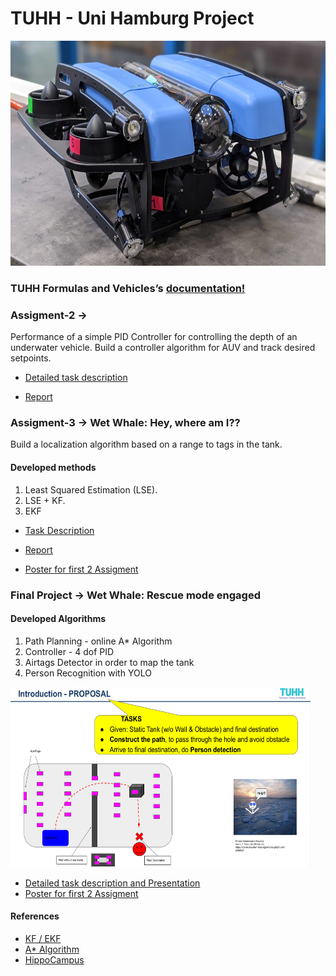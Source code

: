 # TUHH - Uni Hamburg Project 

<img src="/documents/BlurROV2.jpg" width="600" height="360" />

### TUHH Formulas and Vehicles’s [documentation!](https://hippocampusrobotics.github.io/fav_docs/)

### Assigment-2 -> 
Performance of a simple PID Controller for controlling the depth of an underwater vehicle. 
Build a controller algorithm for AUV and track desired setpoints.

- [Detailed task description](documents/FAV20_Assignment_2.pdf)

- [Report](documents/Assignment2_Group4.pdf)

### Assigment-3 -> Wet Whale: Hey, where am I??
Build a localization algorithm based on a range to tags in the tank.

#### Developed methods 
1.  Least Squared Estimation (LSE). 
2.  LSE + KF. 
3.  EKF

- [Task Description](documents/FAV20_Assignment_3.pdf)

- [Report](documents/FAV_Report_20210127.pdf)

- [Poster for first 2 Assigment](documents/Poster_Group4.pdf)

### Final Project -> Wet Whale: Rescue mode engaged
#### Developed Algorithms
1. Path Planning - online A* Algorithm 
2. Controller - 4 dof PID
3. Airtags Detector in order to map the tank
4. Person Recognition with YOLO


<img src="/documents/proposal.png" width="480" height="288" />

- [Detailed task description and Presentation](documents/Group4_Wet_Whale_final_presentation.pdf)
- [Poster for first 2 Assigment](documents/Final_project_report_20210201.pdf)


#### References
-	[KF / EKF ](https://dsp.stackexchange.com/questions/8860/kalman-filter-for-position-and-velocity-introducing-speed-estimates/8869)
-	[A* Algorithm](http://theory.stanford.edu/~amitp/GameProgramming/Heuristics.html)
- [HippoCampus](https://hippocampusrobotics.github.io/)
